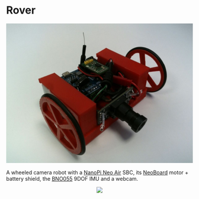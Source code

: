 # Rover

![](img/rover.jpg)

A wheeled camera robot with a [NanoPi Neo Air](http://nanopi.io/nanopi-neo-air.html) SBC, its  [NeoBoard](https://github.com/alvaroferran/NeoBoard) motor + battery shield, the [BNO055](https://github.com/alvaroferran/BNO055/tree/master/Library/Python) 9DOF IMU and a webcam.

<div align="center"><a href="https://www.youtube.com/watch?v=hrpBPY5MGUk" target="_blank"><img src="img/angle.gif" ></a></div>

